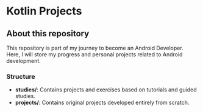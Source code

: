 # Kotlin Projects

## About this repository
This repository is part of my journey to become an Android Developer.  
Here, I will store my progress and personal projects related to Android development.

### Structure
- **studies/**: Contains projects and exercises based on tutorials and guided studies.  
- **projects/**: Contains original projects developed entirely from scratch.
